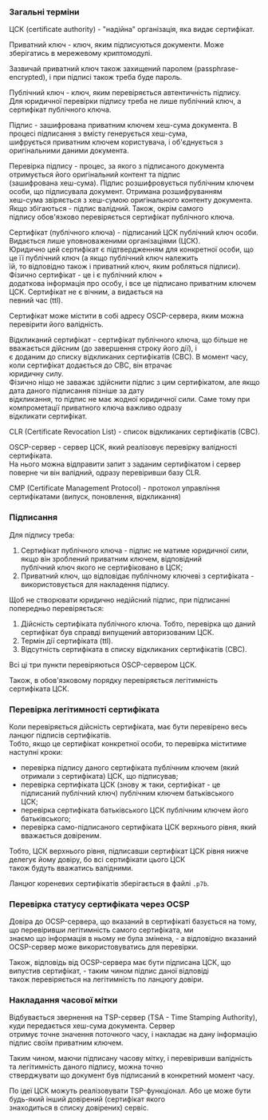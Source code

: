 ### Загальні терміни  
  
ЦСК (certificate authority) - "надійна" організація, яка видає сертифікат.  
  
Приватний ключ - ключ, яким підписуються документи. Може зберігатись в мережевому криптомодулі.

Зазвичай приватний ключ також захищений паролем (passphrase-encrypted), і при підписі також треба буде пароль.  
  
Публічний ключ - ключ, яким перевіряється автентичність підпису.  
Для юридичної перевірки підпису треба не лише публічний ключ, а сертифікат публічного ключа.  
  
Підпис - зашифрована приватним ключем хеш-сума документа. В процесі підписання з вмісту генерується хеш-сума,  
шифрується приватним ключем користувача, і об'єднується з оригінальними даними документа.  
  
Перевірка підпису - процес, за якого з підписаного документа отримується його оригінальний контент та підпис  
(зашифрована хеш-сума). Підпис розшифровується публічним ключем особи, що підписувала документ. Отримана розшифруванням  
хеш-сума звіряється з хеш-сумою оригінального контенту документа. Якщо збігаються - підпис валідний. Також, окрім самого  
підпису обов'язково перевіряється сертифікат публічного ключа.  

Сертифікат (публічного ключа) - підписаний ЦСК публічний ключ особи. Видається лише уповноваженими організаціями (ЦСК).  
Юридично цей сертифікат є підтвердженням для конкретної особи, що це її публічний ключ (а якщо публічний ключ належить  
їй, то відповідно також і приватний ключ, яким робляться підписи). Фізично сертифікат - це і є публічний ключ +  
додаткова інформація про особу, і все це підписано приватним ключем ЦСК. Сертифікат не є вічним, а видається на  
певний час (ttl).  
  
Сертифікат може містити в собі адресу OSCP-сервера, яким можна перевірити його валідність.  
  
Відкликаний сертифікат - сертифікат публічного ключа, що більше не вважається дійсним (до завершення строку його дії), і  
є доданим до списку відкликаних сертифікатів (СВС). В момент часу, коли сертифікат додається до СВС, він втрачає  
юридичну силу.  
Фізично ніщо не заважає здійснити підпис з цим сертифікатом, але якщо дата даного підписання пізніше за дату  
відкликання, то підпис не має жодної юридичної сили. Саме тому при компрометації приватного ключа важливо одразу  
відкликати сертифікат.  
  
CLR (Certificate Revocation List) - список відкликаних сертифікатів (СВС).  
  
OSCP-сервер - сервер ЦСК, який реалізовує перевірку валідності сертифіката.  
На нього можна відправити запит з заданим сертифікатом і сервер поверне чи він валідний, одразу перевіривши базу CLR.  
  
CMP (Certificate Management Protocol) - протокол управління сертифікатами (випуск, поновлення, відкликання)  
  
### Підписання  
  
Для підпису треба:  
  
1. Сертифікат публічного ключа - підпис не матиме юридичної сили, якщо він зроблений приватним ключем, відповідний  
   публічний ключ якого не сертифіковано в ЦСК;  
2. Приватний ключ, що відповідає публічному ключеві з сертифіката - використовується для накладення підпису.  
  
Щоб не створювати юридично недійсний підпис, при підписанні попередньо перевіряється:  
  
1. Дійсність сертифіката публічного ключа. Тобто, перевірка що даний сертифікат був справді випущений авторизованим ЦСК. 
2. Термін дії сертифіката (ttl).  
3. Відсутність сертифіката в списку відкликаних сертифікатів (СВС).  
  
Всі ці три пункти перевіряються OSCP-сервером ЦСК.  
  
Також, в обов'язковому порядку перевіряється легітимність сертифіката ЦСК.  
  
### Перевірка легітимності сертифіката  
  
Коли перевіряється дійсність сертифіката, має бути перевірено весь ланцюг підписів сертифікатів.  
Тобто, якщо це сертифікат конкретної особи, то перевірка міститиме наступні кроки:  
  
- перевірка підпису даного сертифіката публічним ключем (який отримали з сертифіката) ЦСК, що підписував; 
- перевірка сертифіката ЦСК (знову ж таки, сертифікат - це підписаний публічний ключ) публічним ключем батьківського  
  ЦСК; 
- перевірка сертифіката батьківського ЦСК публічним ключем його батьківського;  
- перевірка само-підписаного сертифіката ЦСК верхнього рівня, який вважається довіреним.  
  
Тобто, ЦСК верхнього рівня, підписавши сертифікат ЦСК рівня нижче делегує йому довіру, бо всі сертифікати цього ЦСК  
також будуть вважатись валідними.  
  
Ланцюг кореневих сертифікатів зберігається в файлі `.p7b`.  
  
### Перевірка статусу сертифіката через OCSP  
  
Довіра до OCSP-сервера, що вказаний в сертифікаті базується на тому, що перевіривши легітимність самого сертифіката, ми  
знаємо що інформація в ньому не була змінена, - а відповідно вказаний OCSP-сервер може використовуватись для перевірки.  
  
Також, відповідь від OCSP-сервера має бути підписана ЦСК, що випустив сертифікат, - таким чином підпис даної відповіді  
також перевіряється на легітимність по ланцюгу довіри.  
  
### Накладання часової мітки  
  
Відбувається звернення на TSP-сервер (TSA - Time Stamping Authority), куди передається хеш-сума документа. Сервер  
отримує точне значення поточного часу, і накладає на дану інформацію підпис своїм приватним ключем.  
  
Таким чином, маючи підписану часову мітку, і перевіривши валідність та легітимність даного підпису, можна точно  
стверджувати що документ був підписаний в конкретний момент часу.  
  
По ідеї ЦСК можуть реалізовувати TSP-функціонал. Або це може бути будь-який інший довірений (сертифікат якого  
знаходиться в списку довірених) сервіс.
